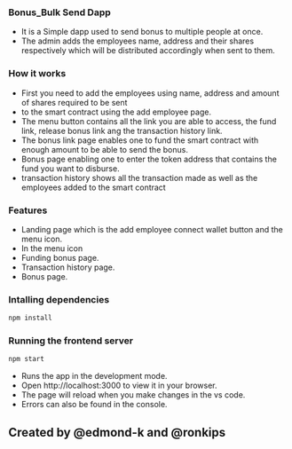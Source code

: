 ### Bonus_Bulk Send Dapp

- It is a Simple dapp used to send bonus to multiple people at once.
- The admin adds the employees name, address and their shares respectively which will be distributed
  accordingly when sent to them.

### How it works

- First you need to add the employees using name, address and amount of shares required to be sent
- to the smart contract using the add employee page.
- The menu button contains all the link you are able to access, the fund link, release bonus link ang the transaction history link.
- The bonus link page enables one to fund the smart contract with enough amount to be able to send the bonus.
- Bonus page enabling one to enter the token address that contains the fund you want to disburse.
- transaction history shows all the transaction made as well as the employees added to the smart contract

### Features

- Landing page which is the add employee connect wallet button and the menu icon.
- In the menu icon
- Funding bonus page.
- Transaction history page.
- Bonus page.

### Intalling dependencies

```sh
npm install
```

### Running the frontend server

```sh
npm start
```

- Runs the app in the development mode.
- Open http://localhost:3000 to view it in your browser.
- The page will reload when you make changes in the vs code.
- Errors can also be found in the console.

## Created by @edmond-k and @ronkips
